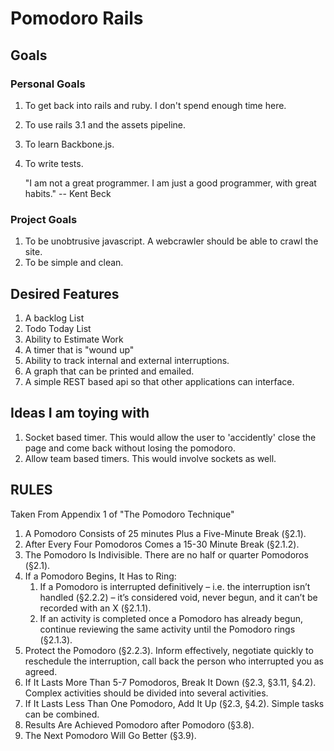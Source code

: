 # Pomodoro Rails

## Goals

### Personal Goals

1. To get back into rails and ruby.  I don't spend enough time here.
2. To use rails 3.1 and the assets pipeline.
3. To learn Backbone.js.
4. To write tests.

    "I am not a great programmer.  I am just a good programmer, with great habits." -- Kent Beck

### Project Goals

1. To be unobtrusive javascript.  A webcrawler should be able to crawl the site.
2. To be simple and clean.

## Desired Features

1. A backlog List
2. Todo Today List
3. Ability to Estimate Work
4. A timer that is "wound up"
5. Ability to track internal and external interruptions.
6. A graph that can be printed and emailed.
7. A simple REST based api so that other applications can interface.

## Ideas I am toying with

1. Socket based timer.  This would allow the user to 'accidently' close the page and come back without losing the pomodoro.
2. Allow team based timers.  This would involve sockets as well.


## RULES

Taken From Appendix 1 of "The Pomodoro Technique"

1.	A Pomodoro Consists of 25 minutes Plus a Five-Minute Break (§2.1).
2.	After Every Four Pomodoros Comes a 15-30 Minute Break (§2.1.2).
3.	The Pomodoro Is Indivisible. There are no half or quarter Pomodoros (§2.1).
4.	If a Pomodoro Begins, It Has to Ring:
    1.	If a Pomodoro is interrupted definitively – i.e. the interruption isn’t handled (§2.2.2) – it’s considered void, never begun, and it can’t be recorded with an X (§2.1.1).
    2.	If an activity is completed once a Pomodoro has already begun, continue reviewing the same activity until the Pomodoro rings (§2.1.3).
5.	Protect the Pomodoro (§2.2.3). Inform effectively, negotiate quickly to reschedule the interruption, call back the person who interrupted you as agreed.
6.	If It Lasts More Than 5-7 Pomodoros, Break It Down (§2.3, §3.11, §4.2). Complex activities should be divided into several activities.
7.	If It Lasts Less Than One Pomodoro, Add It Up (§2.3, §4.2). Simple tasks can be combined.
8.	Results Are Achieved Pomodoro after Pomodoro (§3.8).
9.	The Next Pomodoro Will Go Better (§3.9).

